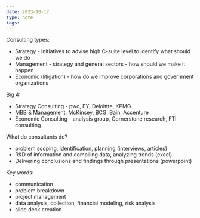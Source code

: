 ```yaml
---
date: 2023-10-17
type: note
tags: 
---
```


Consulting types:
- Strategy - initiatives to advise high C-suite level to identify what should we do
- Management - strategy and general sectors - how should we make it happen
- Economic (litigation) - how do we improve corporations and government organizations

Big 4:
- Strategy Consulting - pwc, EY, Deloittte, KPMG
- MBB & Management: McKinsey, BCG, Bain, Accenture
- Economic Consulting - analysis group, Cornerstone research, FTI consulting

What do consultants do?
- problem scoping, identification, planning (interviews, articles)
- R&D of information and compiling data, analyzing trends (excel)
- Delivering conclusions and findings through presentations (powerpoint)

Key words:
- communication
- problem breakdown
- project management
- data analysis, collection, financial modeling, risk analysis
- slide deck creation

